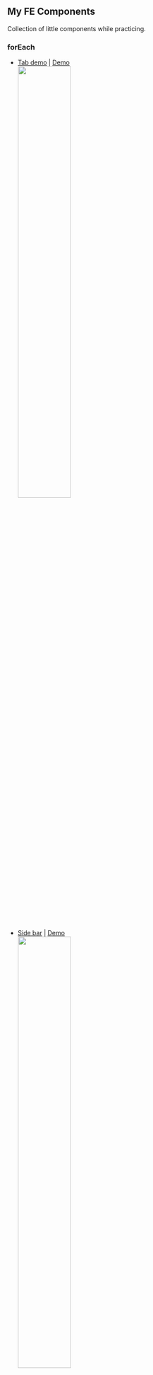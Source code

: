 ## My FE Components
Collection of little components while practicing.

### forEach
- [Tab demo](https://github.com/littlewin-wang/fe_components/tree/master/tab_demo "source code") | [Demo](http://littlewin-wang.github.io/fe_components/tab_demo/ "demo")
  <br><img src="https://cloud.githubusercontent.com/assets/14028075/17395758/9bf35972-5a62-11e6-9df6-c40a81e7597b.gif" width="50%" height="50%">
- [Side bar](https://github.com/littlewin-wang/fe_components/tree/master/sidebar "source code") | [Demo](http://littlewin-wang.github.io/fe_components/sidebar/ "demo")
  <br><img src="https://cloud.githubusercontent.com/assets/14028075/17397076/fd7d51ba-5a68-11e6-9d1f-89e6f1f3621c.gif" width="50%" height="50%">
- [Res menu](https://github.com/littlewin-wang/fe_components/tree/master/res_menu "source code") | [Demo](http://littlewin-wang.github.io/fe_components/res_menu/ "demo")
  <br><img src="https://cloud.githubusercontent.com/assets/14028075/17397078/fd8c8068-5a68-11e6-9906-785445151793.gif" width="50%" height="50%">
- [Nav demo](https://github.com/littlewin-wang/fe_components/tree/master/nav_demo "source code") | [Demo](http://littlewin-wang.github.io/fe_components/nav_demo/ "demo")
  <br><img src="https://cloud.githubusercontent.com/assets/14028075/17397079/fd93f9e2-5a68-11e6-852e-835274f70c39.gif" width="50%" height="50%">
- [Background slider](https://github.com/littlewin-wang/fe_components/tree/master/background_slider "source code") | [Demo](http://littlewin-wang.github.io/fe_components/background_slider/ "demo")
  <br><img src="https://cloud.githubusercontent.com/assets/14028075/17397077/fd861ca0-5a68-11e6-81e6-19afcd7ee409.gif" width="50%" height="50%">
- [Accordion demo](https://github.com/littlewin-wang/fe_components/tree/master/accordion_demo "source code") | [Demo](http://littlewin-wang.github.io/fe_components/accordion_demo/ "demo")
  <br><img src="https://cloud.githubusercontent.com/assets/14028075/17397075/fd7d46f2-5a68-11e6-9453-fb3a48fd8401.gif" width="50%" height="50%">
- [Fullpage demo](https://github.com/littlewin-wang/fe_components/tree/master/fullpage-demo "source code") | [Demo](http://littlewin-wang.github.io/fe_components/fullpage-demo/ "demo")
  <br><img src="https://cloud.githubusercontent.com/assets/14028075/17543527/cfc05354-5f03-11e6-98fe-fa8ccd697c58.gif" width="50%" height="50%">

### History
2016.8.1 - Init Readme and add link of first six demos.
2016.8.6 - Add canvas countdown demo
2016.8.9 - Add fullpage demo

### To Do
Add more demos.
